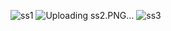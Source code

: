 ![ss1](https://user-images.githubusercontent.com/59769437/204503312-ca761e04-3b56-4a67-b22d-43062e4b4aa6.PNG)
![Uploading ss2.PNG…]()
![ss3](https://user-images.githubusercontent.com/59769437/204503315-57496e0d-bc64-4198-bf60-8a62a78f4a23.PNG)
